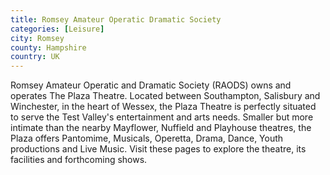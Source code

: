 ```yaml
---
title: Romsey Amateur Operatic Dramatic Society
categories: [Leisure]
city: Romsey
county: Hampshire
country: UK
---
```

Romsey Amateur Operatic and Dramatic Society (RAODS) owns and operates The Plaza Theatre. Located between Southampton, Salisbury and Winchester, in the heart of Wessex, the Plaza Theatre is perfectly situated to serve the Test Valley's entertainment and arts needs. Smaller but more intimate than the nearby Mayflower, Nuffield and Playhouse theatres, the Plaza offers Pantomime, Musicals, Operetta, Drama, Dance, Youth productions and Live Music. Visit these pages to explore the theatre, its facilities and forthcoming shows.

